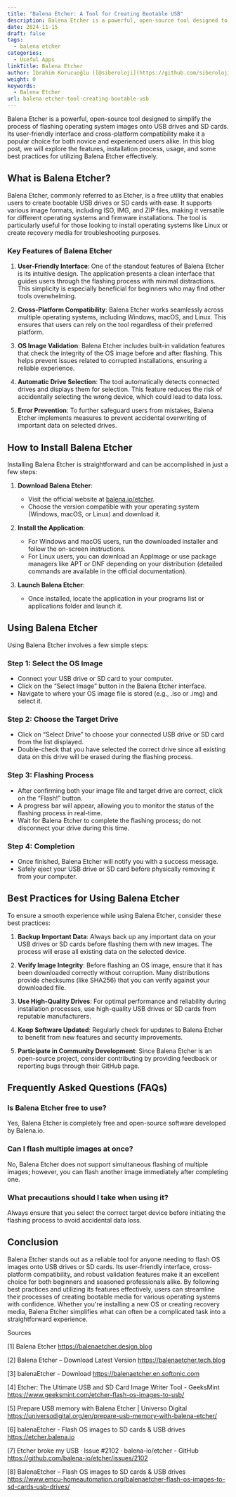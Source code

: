 ```yaml
---
title: "Balena Etcher: A Tool for Creating Bootable USB"
description: Balena Etcher is a powerful, open-source tool designed to simplify the process of flashing operating system images onto USB drives and SD cards.
date: 2024-11-15
draft: false
tags:
  - balena etcher
categories:
  - Useful Apps
linkTitle: Balena Etcher
author: İbrahim Korucuoğlu ([@siberoloji](https://github.com/siberoloji))
weight: 0
keywords:
  - Balena Etcher
url: balena-etcher-tool-creating-bootable-usb
---
```

Balena Etcher is a powerful, open-source tool designed to simplify the process of flashing operating system images onto USB drives and SD cards. Its user-friendly interface and cross-platform compatibility make it a popular choice for both novice and experienced users alike. In this blog post, we will explore the features, installation process, usage, and some best practices for utilizing Balena Etcher effectively.

## What is Balena Etcher?

Balena Etcher, commonly referred to as Etcher, is a free utility that enables users to create bootable USB drives or SD cards with ease. It supports various image formats, including ISO, IMG, and ZIP files, making it versatile for different operating systems and firmware installations. The tool is particularly useful for those looking to install operating systems like Linux or create recovery media for troubleshooting purposes.

### Key Features of Balena Etcher

1. **User-Friendly Interface**: One of the standout features of Balena Etcher is its intuitive design. The application presents a clean interface that guides users through the flashing process with minimal distractions. This simplicity is especially beneficial for beginners who may find other tools overwhelming.

2. **Cross-Platform Compatibility**: Balena Etcher works seamlessly across multiple operating systems, including Windows, macOS, and Linux. This ensures that users can rely on the tool regardless of their preferred platform.

3. **OS Image Validation**: Balena Etcher includes built-in validation features that check the integrity of the OS image before and after flashing. This helps prevent issues related to corrupted installations, ensuring a reliable experience.

4. **Automatic Drive Selection**: The tool automatically detects connected drives and displays them for selection. This feature reduces the risk of accidentally selecting the wrong device, which could lead to data loss.

5. **Error Prevention**: To further safeguard users from mistakes, Balena Etcher implements measures to prevent accidental overwriting of important data on selected drives.

## How to Install Balena Etcher

Installing Balena Etcher is straightforward and can be accomplished in just a few steps:

1. **Download Balena Etcher**:
   - Visit the official website at [balena.io/etcher](https://balena.io/etcher).
   - Choose the version compatible with your operating system (Windows, macOS, or Linux) and download it.

2. **Install the Application**:
   - For Windows and macOS users, run the downloaded installer and follow the on-screen instructions.
   - For Linux users, you can download an AppImage or use package managers like APT or DNF depending on your distribution (detailed commands are available in the official documentation).

3. **Launch Balena Etcher**:
   - Once installed, locate the application in your programs list or applications folder and launch it.

## Using Balena Etcher

Using Balena Etcher involves a few simple steps:

### Step 1: Select the OS Image

- Connect your USB drive or SD card to your computer.
- Click on the “Select Image” button in the Balena Etcher interface.
- Navigate to where your OS image file is stored (e.g., .iso or .img) and select it.

### Step 2: Choose the Target Drive

- Click on “Select Drive” to choose your connected USB drive or SD card from the list displayed.
- Double-check that you have selected the correct drive since all existing data on this drive will be erased during the flashing process.

### Step 3: Flashing Process

- After confirming both your image file and target drive are correct, click on the “Flash!” button.
- A progress bar will appear, allowing you to monitor the status of the flashing process in real-time.
- Wait for Balena Etcher to complete the flashing process; do not disconnect your drive during this time.

### Step 4: Completion

- Once finished, Balena Etcher will notify you with a success message.
- Safely eject your USB drive or SD card before physically removing it from your computer.

## Best Practices for Using Balena Etcher

To ensure a smooth experience while using Balena Etcher, consider these best practices:

1. **Backup Important Data**: Always back up any important data on your USB drives or SD cards before flashing them with new images. The process will erase all existing data on the selected device.

2. **Verify Image Integrity**: Before flashing an OS image, ensure that it has been downloaded correctly without corruption. Many distributions provide checksums (like SHA256) that you can verify against your downloaded file.

3. **Use High-Quality Drives**: For optimal performance and reliability during installation processes, use high-quality USB drives or SD cards from reputable manufacturers.

4. **Keep Software Updated**: Regularly check for updates to Balena Etcher to benefit from new features and security improvements.

5. **Participate in Community Development**: Since Balena Etcher is an open-source project, consider contributing by providing feedback or reporting bugs through their GitHub page.

## Frequently Asked Questions (FAQs)

### Is Balena Etcher free to use?

Yes, Balena Etcher is completely free and open-source software developed by Balena.io.

### Can I flash multiple images at once?

No, Balena Etcher does not support simultaneous flashing of multiple images; however, you can flash another image immediately after completing one.

### What precautions should I take when using it?

Always ensure that you select the correct target device before initiating the flashing process to avoid accidental data loss.

## Conclusion

Balena Etcher stands out as a reliable tool for anyone needing to flash OS images onto USB drives or SD cards. Its user-friendly interface, cross-platform compatibility, and robust validation features make it an excellent choice for both beginners and seasoned professionals alike. By following best practices and utilizing its features effectively, users can streamline their processes of creating bootable media for various operating systems with confidence. Whether you're installing a new OS or creating recovery media, Balena Etcher simplifies what can often be a complicated task into a straightforward experience.

Sources

[1] Balena Etcher <https://balenaetcher.design.blog>

[2] Balena Etcher – Download Latest Version <https://balenaetcher.tech.blog>

[3] balenaEtcher - Download <https://balenaetcher.en.softonic.com>

[4] Etcher: The Ultimate USB and SD Card Image Writer Tool - GeeksMint <https://www.geeksmint.com/etcher-flash-os-images-to-usb/>

[5] Prepare USB memory with Balena Etcher | Universo Digital <https://universodigital.org/en/prepare-usb-memory-with-balena-etcher/>

[6] balenaEtcher - Flash OS images to SD cards & USB drives <https://etcher.balena.io>

[7] Etcher broke my USB · Issue #2102 · balena-io/etcher - GitHub <https://github.com/balena-io/etcher/issues/2102>

[8] BalenaEtcher – Flash OS images to SD cards & USB drives <https://www.emcu-homeautomation.org/balenaetcher-flash-os-images-to-sd-cards-usb-drives/>
